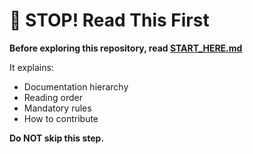 # 🚀 STOP! Read This First

**Before exploring this repository, read [START_HERE.md](../START_HERE.md)**

It explains:
- Documentation hierarchy
- Reading order
- Mandatory rules
- How to contribute

**Do NOT skip this step.**
